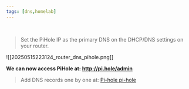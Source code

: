 ```yaml
---
tags: [dns,homelab]
---
```


</br>

> Set the PiHole IP as the primary DNS on the DHCP/DNS settings on your router.

![[20250515223124_router_dns_pihole.png]]

**We can now access PiHole at: http://pi.hole/admin**

> Add DNS records one by one at: [Pi-hole pi-hole](http://pi.hole/admin/settings/dnsrecords)